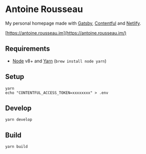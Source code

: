 # Antoine Rousseau

My personal homepage made with [Gatsby](https://www.gatsbyjs.org/), [Contentful](https://www.contentful.com/) and [Netlify](https://www.netlify.com/).

[https://antoine.rousseau.im](https://antoine.rousseau.im/)

## Requirements

- [Node](https://nodejs.org/) v8+ and [Yarn](https://yarnpkg.com/) (`brew install node yarn`)

## Setup

    yarn
    echo "CONTENTFUL_ACCESS_TOKEN=xxxxxxxx" > .env

## Develop

    yarn develop

## Build

    yarn build
